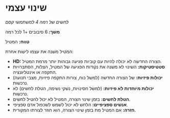 # שינוי עצמי

*לחשים של רמה 4 למשתמשי קסם*

**משך:** 6 סיבובים +1 לכל רמה

**טווח:** המטיל

המטיל משנה את עצמו לישות אחרת:

- **HD:** הצורה החדשה לא יכולה להיות עם קוביות פגיעה גבוהות יותר מרמת המטיל.
- **סטטיסטיקות:** השינוי לא משנה את נקודות הפגיעה של המטיל, הצלות, הסתברויות התקפה או אינטליגנציה.
- **יכולות פיזיות:** של הצורה החדשה (למשל כוח, צורות התקפה פיזיות, מצבי תנועה) נרכשות.
- **יכולות מיוחדות לא פיזיות:** (למשל חסינויות, נשקי נשימה, הטלת לחשים) לא נרכשות.
- **הטלת לחשים:** בזמן שינוי הצורה, המטיל לא יכול להטיל לחשים.
- **אנשים ספציפיים:** הלחש לא יכול לשמש לשכפול אדם ספציפי.
- **חזרה:** אם המטיל מת בזמן שינוי הצורה, הוא חוזר לצורתו המקורית.